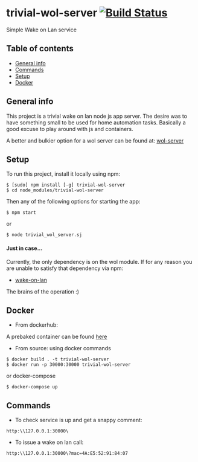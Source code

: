 # trivial-wol-server [![Build Status](https://travis-ci.org/galmost/trivial-wol-server.svg?branch=master)](https://travis-ci.org/galmost/trivial-wol-server)
Simple Wake on Lan service
## Table of contents
* [General info](#general-info)
* [Commands](#commands)
* [Setup](#setup)
* [Docker](#docker)

## General info
This project is a trivial wake on lan node js app server.
The desire was to have something small to be used for home automation tasks.
Basically a good excuse to play around with js and containers.

A better and bulkier option for a wol server can be found at:
[wol-server](https://github.com/nperez0111/wol-server)

## Setup
To run this project, install it locally using npm:
```
$ [sudo] npm install [-g] trivial-wol-server
$ cd node_modules/trivial-wol-server
```
Then any of the following options for starting the app:
```
$ npm start
```
or
```
$ node trivial_wol_server.sj
```

#### Just in case...
Currently, the only dependency is on the wol module.
If for any reason you are unable to satisfy that dependency via npm:

- [wake-on-lan](https://github.com/song940/wake-on-lan)

The brains of the operation :)

## Docker
- From dockerhub:

A prebaked container can be found [here](https://hub.docker.com/r/galmostdocker/trivial-wol-server)

- From source:
using docker commands
```
$ docker build . -t trivial-wol-server
$ docker run -p 30000:30000 trivial-wol-server
```
or docker-compose
```
$ docker-compose up
```

## Commands
- To check service is up and get a snappy comment:
```
http:\\127.0.0.1:30000\
```
- To issue a wake on lan call:
```
http:\\127.0.0.1:30000\?mac=4A:E5:52:91:84:07
```
